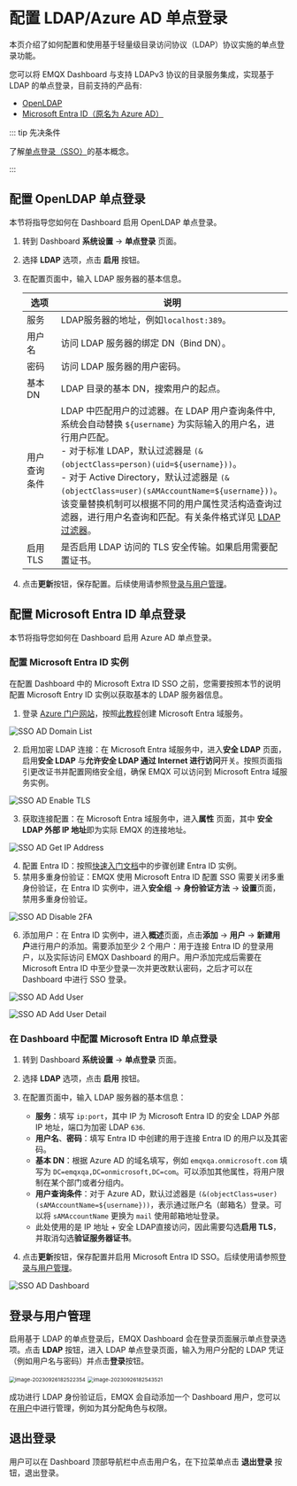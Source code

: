 # 配置 LDAP/Azure AD 单点登录

本页介绍了如何配置和使用基于轻量级目录访问协议（LDAP）协议实施的单点登录功能。

您可以将 EMQX Dashboard 与支持 LDAPv3 协议的目录服务集成，实现基于 LDAP 的单点登录，目前支持的产品有:

- [OpenLDAP](https://www.openldap.org/)
- [Microsoft Entra ID（原名为 Azure AD）](https://www.microsoft.com/zh-cn/security/business/identity-access/microsoft-entra-id)

::: tip 先决条件

了解[单点登录（SSO）](./sso.md)的基本概念。

:::

## 配置 OpenLDAP 单点登录

本节将指导您如何在 Dashboard 启用 OpenLDAP 单点登录。

1. 转到 Dashboard **系统设置** -> **单点登录** 页面。

2. 选择 **LDAP** 选项，点击 **启用** 按钮。

3. 在配置页面中，输入 LDAP 服务器的基本信息。

   | 选项         | 说明                                                         |
   | ------------ | ------------------------------------------------------------ |
   | 服务         | LDAP服务器的地址，例如`localhost:389`。                      |
   | 用户名       | 访问 LDAP 服务器的绑定 DN（Bind DN）。                       |
   | 密码         | 访问 LDAP 服务器的用户密码。                                 |
   | 基本 DN      | LDAP 目录的基本 DN，搜索用户的起点。                         |
   | 用户查询条件 | LDAP 中匹配用户的过滤器。在 LDAP 用户查询条件中,系统会自动替换 `${username}` 为实际输入的用户名，进行用户匹配。<br />- 对于标准 LDAP，默认过滤器是 `(&(objectClass=person)(uid=${username}))`。<br />- 对于 Active Directory，默认过滤器是 `(&(objectClass=user)(sAMAccountName=${username}))`。<br />该变量替换机制可以根据不同的用户属性灵活构造查询过滤器，进行用户名查询和匹配。有关条件格式详见 [LDAP过滤器](https://ldap.com/ldap-filters/)。 |
   | 启用 TLS     | 是否启用 LDAP 访问的 TLS 安全传输。如果启用需要配置证书。    |


4. 点击**更新**按钮，保存配置。后续使用请参照[登录与用户管理](#登录与用户管理)。

## 配置 Microsoft Entra ID 单点登录

本节将指导您如何在 Dashboard 启用 Azure AD 单点登录。

### 配置 Microsoft Entra ID 实例

在配置 Dashboard 中的 Microsoft Extra ID SSO 之前，您需要按照本节的说明配置 Microsoft Entry ID 实例以获取基本的 LDAP 服务器信息。

1. 登录 [Azure 门户网站](https://portal.azure.com)，按照[此教程](https://learn.microsoft.com/zh-cn/entra/identity/domain-services/tutorial-create-instance)创建 Microsoft Entra 域服务。

![SSO AD Domain List](./assets/sso-ad-domain-list.png)

2. 启用加密 LDAP 连接：在 Microsoft Entra 域服务中，进入**安全 LDAP** 页面，启用**安全 LDAP** 与**允许安全 LDAP 通过 Internet 进行访问**开关。按照页面指引更改证书并配置网络安全组，确保 EMQX 可以访问到 Microsoft Entra 域服务实例。

![SSO AD Enable TLS](./assets/sso-ad-enable-tls.png)

3. 获取连接配置：在 Microsoft Entra 域服务中，进入**属性** 页面，其中 **安全 LDAP 外部 IP 地址**即为实际 EMQX 的连接地址。

![SSO AD Get IP Address](./assets/sso-ad-get-ip.png)

4. 配置 Entra ID：按照[快速入门文档](https://learn.microsoft.com/zh-cn/entra/fundamentals/create-new-tenant)中的步骤创建 Entra ID 实例。
5. 禁用多重身份验证：EMQX 使用 Microsoft Entra ID 配置 SSO 需要关闭多重身份验证，在 Entra ID 实例中，进入**安全组** -> **身份验证方法** -> **设置**页面，禁用多重身份验证。

![SSO AD Disable 2FA](./assets/sso-ad-disable-2fa.png)

6. 添加用户：在 Entra ID 实例中，进入**概述**页面，点击**添加** -> **用户** -> **新建用户**进行用户的添加。需要添加至少 2 个用户：用于连接 Entra ID 的登录用户，以及实际访问 EMQX Dashboard 的用户。用户添加完成后需要在 Microsoft Entra ID 中至少登录一次并更改默认密码，之后才可以在 Dashboard 中进行 SSO 登录。

![SSO AD Add User](./assets/sso-ad-add-user.png)

![SSO AD Add User Detail](./assets/sso-ad-add-user-detail.png)

### 在 Dashboard 中配置 Microsoft Entra ID 单点登录

1. 转到 Dashboard **系统设置** -> **单点登录** 页面。
2. 选择 **LDAP** 选项，点击 **启用** 按钮。
3. 在配置页面中，输入 LDAP 服务器的基本信息：
   - **服务**：填写 `ip:port`，其中 IP 为 Microsoft Entra ID 的安全 LDAP 外部 IP 地址，端口为加密 LDAP `636`.
   - **用户名**、**密码**：填写 Entra ID 中创建的用于连接 Entra ID 的用户以及其密码。
   - **基本 DN**：根据 Azure AD 的域名填写，例如 `emqxqa.onmicrosoft.com` 填写为 `DC=emqxqa,DC=onmicrosoft,DC=com`。可以添加其他属性，将用户限制在某个部门或者分组内。
   - **用户查询条件**：对于 Azure AD，默认过滤器是 `(&(objectClass=user)(sAMAccountName=${username}))`，表示通过账户名（邮箱名）登录。可以将 `sAMAccountName` 更换为 `mail` 使用邮箱地址登录。
   - 此处使用的是 IP 地址 + 安全 LDAP直接访问，因此需要勾选**启用 TLS**，并取消勾选**验证服务器证书**。

4. 点击**更新**按钮，保存配置并启用 Microsoft Entra ID SSO。后续使用请参照[登录与用户管理](#登录与用户管理)。

![SSO AD Dashboard](./assets/sso-ad-dashboard.png)

## 登录与用户管理

启用基于 LDAP 的单点登录后，EMQX Dashboard 会在登录页面展示单点登录选项。点击 **LDAP** 按钮，进入 LDAP 单点登录页面，输入为用户分配的 LDAP 凭证（例如用户名与密码）并点击**登录**按钮。

<img src="./assets/sso_ldap.png" alt="image-20230926182522354" style="zoom:67%;" />

<img src="./assets/ldap_login.png" alt="image-20230926182543521" style="zoom:67%;" />

成功进行 LDAP 身份验证后，EMQX 会自动添加一个 Dashboard 用户，您可以在[用户](./system.md#用户)中进行管理，例如为其分配角色与权限。

## 退出登录

用户可以在 Dashboard 顶部导航栏中点击用户名，在下拉菜单点击 **退出登录** 按钮，退出登录。
